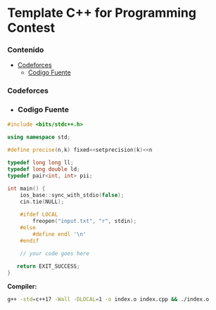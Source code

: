 # Template C++ for Programming Contest

### Contenido
* [Codeforces](#codeforces)
    * [Codigo Fuente](#codigo-fuente)

### Codeforces

* ### Codigo Fuente
```c++
#include <bits/stdc++.h>
 
using namespace std;

#define precise(n,k) fixed<<setprecision(k)<<n

typedef long long ll;
typedef long double ld;
typedef pair<int, int> pii;

int main() {
    ios_base::sync_with_stdio(false);
    cin.tie(NULL);
    
    #ifdef LOCAL
        freopen("input.txt", "r", stdin);
    #else
        #define endl '\n'
    #endif

    // your code goes here
 
   return EXIT_SUCCESS;
}
```

**Compiler:**

```bash
g++ -std=c++17 -Wall -DLOCAL=1 -o index.o index.cpp && ./index.o
```
